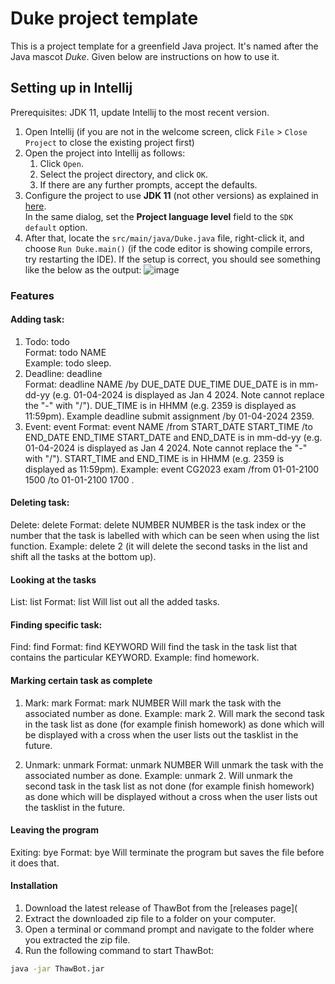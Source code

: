 # Duke project template

This is a project template for a greenfield Java project. It's named after the Java mascot _Duke_. Given below are instructions on how to use it.

## Setting up in Intellij

Prerequisites: JDK 11, update Intellij to the most recent version.

1. Open Intellij (if you are not in the welcome screen, click `File` > `Close Project` to close the existing project first)
1. Open the project into Intellij as follows:
   1. Click `Open`.
   1. Select the project directory, and click `OK`.
   1. If there are any further prompts, accept the defaults.
1. Configure the project to use **JDK 11** (not other versions) as explained in [here](https://www.jetbrains.com/help/idea/sdk.html#set-up-jdk).<br>
   In the same dialog, set the **Project language level** field to the `SDK default` option.
3. After that, locate the `src/main/java/Duke.java` file, right-click it, and choose `Run Duke.main()` (if the code editor is showing compile errors, try restarting the IDE). If the setup is correct, you should see something like the below as the output:
  ![image](https://github.com/ThawTunZan/ip/assets/110762796/16817972-5027-4d10-a020-99188c037a1f)

### Features
#### Adding task:
1. Todo: todo <br>
     Format: todo NAME <br>
     Example: todo sleep. <br>
2. Deadline: deadline <br>
     Format: deadline NAME /by DUE_DATE DUE_TIME
     DUE_DATE is in mm-dd-yy (e.g. 01-04-2024 is displayed as Jan 4 2024. Note cannot replace the "-" with "/").
     DUE_TIME is in HHMM (e.g. 2359 is displayed as 11:59pm).
     Example deadline submit assignment /by 01-04-2024 2359.
4. Event: event
     Format: event NAME /from START_DATE START_TIME /to END_DATE END_TIME
     START_DATE and END_DATE is in mm-dd-yy (e.g. 01-04-2024 is displayed as Jan 4 2024. Note cannot replace the "-" with "/").
     START_TIME and END_TIME is in HHMM (e.g. 2359 is displayed as 11:59pm).
     Example: event CG2023 exam /from 01-01-2100 1500 /to 01-01-2100 1700 .

#### Deleting task:
Delete: delete
     Format: delete NUMBER
     NUMBER is the task index or the number that the task is labelled with which can be seen when using the list function.
     Example: delete 2 (it will delete the second tasks in the list and shift all the tasks at the bottom up).

#### Looking at the tasks
List: list 
     Format: list
     Will list out all the added tasks.

#### Finding specific task:
Find: find
     Format: find KEYWORD
     Will find the task in the task list that contains the particular KEYWORD.
     Example: find homework.

#### Marking certain task as complete
1. Mark: mark
     Format: mark NUMBER
     Will mark the task with the associated number as done.
     Example: mark 2.
     Will mark the second task in the task list as done (for example finish homework) as done which will be displayed with a cross when the user lists out the tasklist in the future.

2. Unmark: unmark
     Format: unmark NUMBER
     Will unmark the task with the associated number as done.
     Example: unmark 2.
     Will unmark the second task in the task list as not done (for example finish homework) as done which will be displayed without a cross when the user lists out the tasklist in the future.

#### Leaving the program
Exiting: bye
     Format: bye
     Will terminate the program but saves the file before it does that.
#### Installation

1. Download the latest release of ThawBot from the [releases page](
2. Extract the downloaded zip file to a folder on your computer.
3. Open a terminal or command prompt and navigate to the folder where you extracted the zip file.
4. Run the following command to start ThawBot:

```bash
java -jar ThawBot.jar
```
